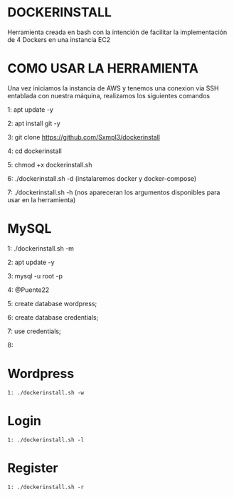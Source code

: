# DOCKERINSTALL

Herramienta creada en bash con la intención de facilitar la implementación de 4 Dockers en una instancia EC2


# COMO USAR LA HERRAMIENTA

Una vez iniciamos la instancia de AWS y tenemos una conexion via SSH entablada con nuestra máquina, realizamos los siguientes comandos

  1: apt update -y
  
  2: apt install git -y

  3: git clone https://github.com/Sxmpl3/dockerinstall
  
  4: cd dockerinstall
  
  5: chmod +x dockerinstall.sh
  
  6: ./dockerinstall.sh -d (instalaremos docker y docker-compose)
  
  7: ./dockerinstall.sh -h (nos apareceran los argumentos disponibles para usar en la herramienta)

# MySQL

  1: ./dockerinstall.sh -m
  
  2: apt update -y 
  
  3: mysql -u root -p
  
  4: @Puente22
  
  5: create database wordpress;
  
  6: create database credentials;
  
  7: use credentials;
  
  8: 
  
  # Wordpress
  
    1: ./dockerinstall.sh -w
    
# Login
  
    1: ./dockerinstall.sh -l
    
# Register
  
    1: ./dockerinstall.sh -r
  
  
  
  
